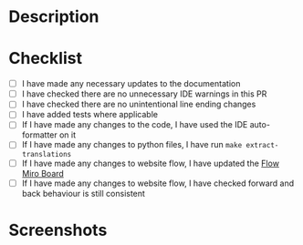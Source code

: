 <!--
Add the ticket number below and uncomment
[Link to Jira ticket](https://beisdigital.atlassian.net/browse/PC-####)
-->

# Description

 <!-- Add a brief description of the change(s) you have made --> 

# Checklist

- [ ] I have made any necessary updates to the documentation
- [ ] I have checked there are no unnecessary IDE warnings in this PR
- [ ] I have checked there are no unintentional line ending changes
- [ ] I have added tests where applicable
- [ ] If I have made any changes to the code, I have used the IDE auto-formatter on it
- [ ] If I have made any changes to python files, I have run `make extract-translations`
- [ ] If I have made any changes to website flow, I have updated the [Flow Miro Board](https://miro.com/app/board/uXjVNyomz0g=/)
- [ ] If I have made any changes to website flow, I have checked forward and back behaviour is still consistent

# Screenshots

 <!-- Add any screenshots of your changes, if applicable --> 
